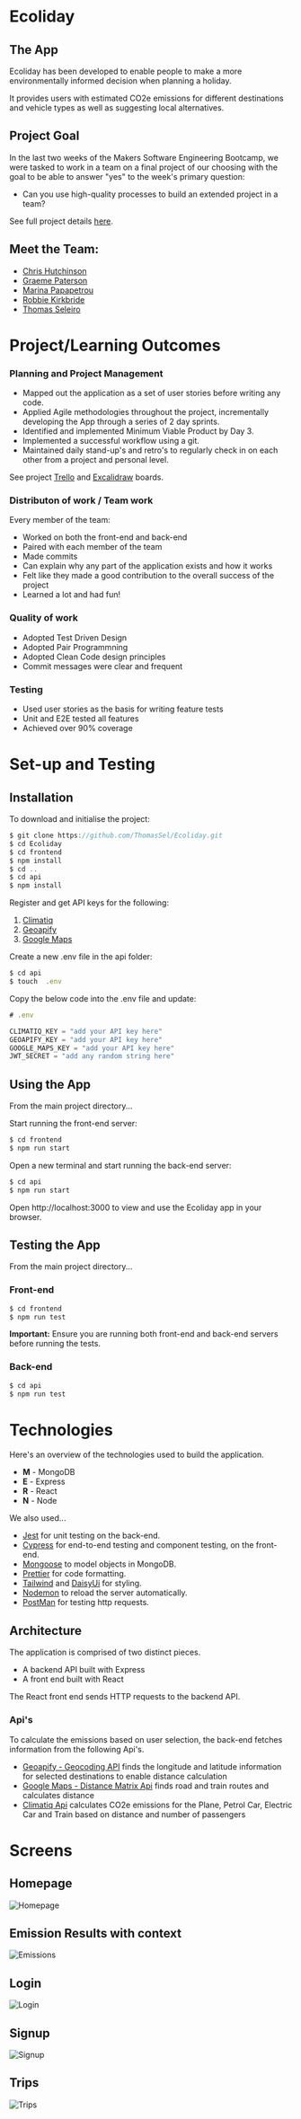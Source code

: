 # Ecoliday

## The App

Ecoliday has been developed to enable people to make a more environmentally informed decision when planning a holiday.

It provides users with estimated CO2e emissions for different destinations and vehicle types as well as suggesting local alternatives.

## Project Goal

In the last two weeks of the Makers Software Engineering Bootcamp, we were tasked to work in a team on a final project of our choosing with the goal to be able to answer "yes" to the week's primary question:

- Can you use high-quality processes to build an extended project in a team?

See full project details [here](https://github.com/makersacademy/course/tree/main/final_projects).

## Meet the Team:

- [Chris Hutchinson](https://github.com/ChrisHutchinson1982)
- [Graeme Paterson](https://github.com/ghpaterson)
- [Marina Papapetrou](https://github.com/marinapapap)
- [Robbie Kirkbride](https://github.com/rkirkbride13)
- [Thomas Seleiro](https://github.com/ThomasSel)

# Project/Learning Outcomes

### Planning and Project Management

- Mapped out the application as a set of user stories before writing any code.
- Applied Agile methodologies throughout the project, incrementally developing the App through a series of 2 day sprints.
- Identified and implemented Minimum Viable Product by Day 3.
- Implemented a successful workflow using a git.
- Maintained daily stand-up's and retro's to regularly check in on each other from a project and personal level.

See project [Trello](https://trello.com/b/xs11BMfE/ecoliday) and [Excalidraw](https://excalidraw.com/#room=f8bbdbcc91f237e3ef39,SqHFMgoQRtON_2ZdzQh5JA) boards.

### Distributon of work / Team work

Every member of the team:

- Worked on both the front-end and back-end
- Paired with each member of the team
- Made commits
- Can explain why any part of the application exists and how it works
- Felt like they made a good contribution to the overall success of the project
- Learned a lot and had fun!

### Quality of work

- Adopted Test Driven Design
- Adopted Pair Programmning
- Adopted Clean Code design principles
- Commit messages were clear and frequent

### Testing

- Used user stories as the basis for writing feature tests
- Unit and E2E tested all features
- Achieved over 90% coverage

# Set-up and Testing

## Installation

To download and initialise the project:

```js
$ git clone https://github.com/ThomasSel/Ecoliday.git
$ cd Ecoliday
$ cd frontend
$ npm install
$ cd ..
$ cd api
$ npm install
```

Register and get API keys for the following:

1. [Climatiq](https://auth.climatiq.io/login?state=hKFo2SBQSVRRNlJkOW9nOTBNaEZ4SE1WZEVRUTlCWnFQNFNPb6FupWxvZ2luo3RpZNkgdVBSa0J0LW1LZ3BzTVJlTWRBWlR6WVVnZ1Jwa0MtMESjY2lk2SB4YUZPelhha3M4TmRwdkRUdDVIQjZCSWJTd2dlNFFVQw&client=xaFOzXaks8NdpvDTt5HB6BIbSwge4QUC&protocol=oauth2&scope=openid%20profile%20email&response_type=code&redirect_uri=https%3A%2F%2Fapp.climatiq.io%2Fapi%2Fauth%2Fcallback&screen_hint=signup&nonce=rN62ZZVzYJhS5lDQKnAshqknTdrXR8g7vCtPuOROICY&code_challenge=GPwm8IRDgkORGUvNacYhGvWQGT-6gPYqN-Cv3fk85bo&code_challenge_method=S256)
2. [Geoapify](https://myprojects.geoapify.com/projects)
3. [Google Maps](https://developers.google.com/maps/documentation/distance-matrix/cloud-setup)

Create a new .env file in the api folder:

```js
$ cd api
$ touch  .env
```

Copy the below code into the .env file and update:

```js
# .env

CLIMATIQ_KEY = "add your API key here"
GEOAPIFY_KEY = "add your API key here"
GOOGLE_MAPS_KEY = "add your API key here"
JWT_SECRET = "add any random string here"
```

## Using the App

From the main project directory...

Start running the front-end server:

```js
$ cd frontend
$ npm run start
```

Open a new terminal and start running the back-end server:

```js
$ cd api
$ npm run start
```

Open http://localhost:3000 to view and use the Ecoliday app in your browser.

## Testing the App

From the main project directory...

### Front-end

```js
$ cd frontend
$ npm run test
```

**Important:** Ensure you are running both front-end and back-end servers before running the tests.

### Back-end

```js
$ cd api
$ npm run test
```

# Technologies

Here's an overview of the technologies used to build the application.

- **M** - MongoDB
- **E** - Express
- **R** - React
- **N** - Node

We also used...

- [Jest](https://jestjs.io/) for unit testing on the back-end.
- [Cypress](https://www.cypress.io/) for end-to-end testing and component testing, on the front-end.
- [Mongoose](https://mongoosejs.com) to model objects in MongoDB.
- [Prettier](https://prettier.io) for code formatting.
- [Tailwind](https://tailwindcss.com) and [DaisyUi](https://daisyui.com) for styling.
- [Nodemon](https://nodemon.io/) to reload the server automatically.
- [PostMan](https://www.postman.com) for testing http requests.

## Architecture

The application is comprised of two distinct pieces.

- A backend API built with Express
- A front end built with React

The React front end sends HTTP requests to the backend API.

### Api's

To calculate the emissions based on user selection, the back-end fetches information from the following Api's.

- [Geoapify - Geocoding API](https://www.geoapify.com/geocoding-api) finds the longitude and latitude information for selected destinations to enable distance calculation
- [Google Maps - Distance Matrix Api](https://developers.google.com/maps/documentation/distance-matrix) finds road and train routes and calculates distance
- [Climatiq Api](https://www.climatiq.io) calculates CO2e emissions for the Plane, Petrol Car, Electric Car and Train based on distance and number of passengers

# Screens

## Homepage

![Homepage](./images/Search.png)

## Emission Results with context

![Emissions](./images/Emissions.png)

## Login

![Login](./images/Login.png)

## Signup

![Signup](./images/Signup.png)

## Trips

![Trips](./images/Trips.png)
